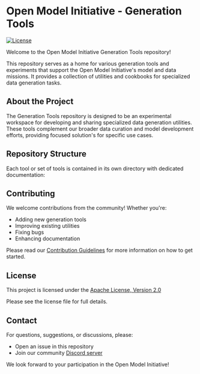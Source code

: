 # Open Model Initiative - Generation Tools

[![License](https://img.shields.io/badge/License-Apache%202.0-blue.svg)](LICENSE)

Welcome to the Open Model Initiative Generation Tools repository!

This repository serves as a home for various generation tools and experiments that support the Open Model Initiative's model and data missions. It provides a collection of utilities and cookbooks for specialized data generation tasks.

## About the Project

The Generation Tools repository is designed to be an experimental workspace for developing and sharing specialized data generation utilities. These tools complement our broader data curation and model development efforts, providing focused solution's for specific use cases.

## Repository Structure

Each tool or set of tools is contained in its own directory with dedicated documentation:

## Contributing

We welcome contributions from the community! Whether you're:

- Adding new generation tools
- Improving existing utilities
- Fixing bugs
- Enhancing documentation

Please read our [Contribution Guidelines](CONTRIBUTING.md) for more information on how to get started.

## License

This project is licensed under the [Apache License, Version 2.0](https://www.apache.org/licenses/LICENSE-2.0.html)

Please see the license file for full details.

## Contact

For questions, suggestions, or discussions, please:

- Open an issue in this repository
- Join our community [Discord server](https://discord.gg/vANKjzDDkQ)

We look forward to your participation in the Open Model Initiative!
